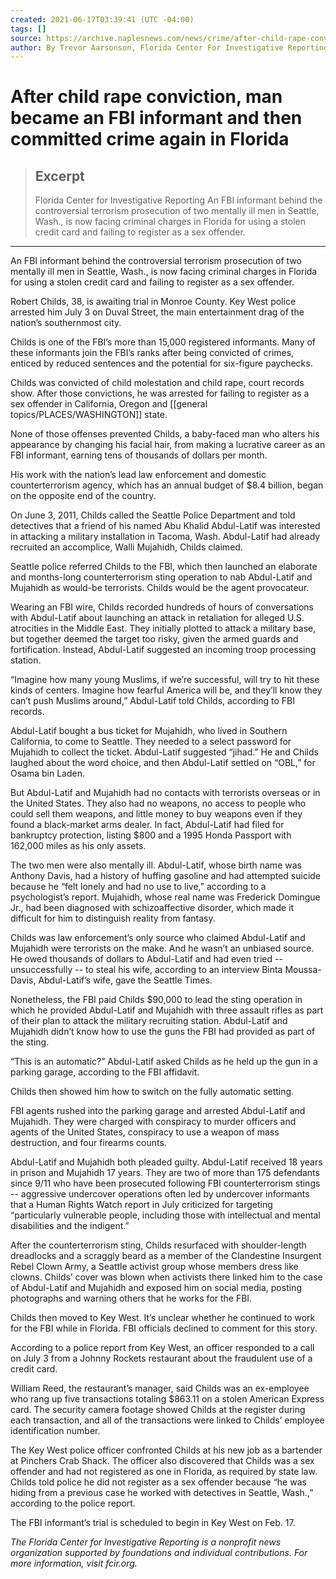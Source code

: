 ```yaml
---
created: 2021-06-17T03:39:41 (UTC -04:00)
tags: []
source: https://archive.naplesnews.com/news/crime/after-child-rape-conviction-man-became-an-fbi-informant-and-then-committed-crime-again-in-florida-ep-335793721.html/
author: By Trevor Aarsonson, Florida Center For Investigative Reporting
---
```


# After child rape conviction, man became an FBI informant and then committed crime again in Florida

> ## Excerpt
> Florida Center for Investigative Reporting An FBI informant behind the controversial terrorism prosecution of two mentally ill men in Seattle, Wash., is now facing criminal charges in Florida for using a stolen credit card and failing to register as a sex offender.

---
An FBI informant behind the controversial terrorism prosecution of two mentally ill men in Seattle, Wash., is now facing criminal charges in Florida for using a stolen credit card and failing to register as a sex offender.

Robert Childs, 38, is awaiting trial in Monroe County. Key West police arrested him July 3 on Duval Street, the main entertainment drag of the nation’s southernmost city.

Childs is one of the FBI’s more than 15,000 registered informants. Many of these informants join the FBI’s ranks after being convicted of crimes, enticed by reduced sentences and the potential for six-figure paychecks.

Childs was convicted of child molestation and child rape, court records show. After those convictions, he was arrested for failing to register as a sex offender in California, Oregon and [[general topics/PLACES/WASHINGTON]] state.

None of those offenses prevented Childs, a baby-faced man who alters his appearance by changing his facial hair, from making a lucrative career as an FBI informant, earning tens of thousands of dollars per month.

His work with the nation’s lead law enforcement and domestic counterterrorism agency, which has an annual budget of $8.4 billion, began on the opposite end of the country.

On June 3, 2011, Childs called the Seattle Police Department and told detectives that a friend of his named Abu Khalid Abdul-Latif was interested in attacking a military installation in Tacoma, Wash. Abdul-Latif had already recruited an accomplice, Walli Mujahidh, Childs claimed.

Seattle police referred Childs to the FBI, which then launched an elaborate and months-long counterterrorism sting operation to nab Abdul-Latif and Mujahidh as would-be terrorists. Childs would be the agent provocateur.

Wearing an FBI wire, Childs recorded hundreds of hours of conversations with Abdul-Latif about launching an attack in retaliation for alleged U.S. atrocities in the Middle East. They initially plotted to attack a military base, but together deemed the target too risky, given the armed guards and fortification. Instead, Abdul-Latif suggested an incoming troop processing station.

“Imagine how many young Muslims, if we’re successful, will try to hit these kinds of centers. Imagine how fearful America will be, and they’ll know they can’t push Muslims around,” Abdul-Latif told Childs, according to FBI records.

Abdul-Latif bought a bus ticket for Mujahidh, who lived in Southern California, to come to Seattle. They needed to a select password for Mujahidh to collect the ticket. Abdul-Latif suggested “jihad.” He and Childs laughed about the word choice, and then Abdul-Latif settled on “OBL,” for Osama bin Laden.

But Abdul-Latif and Mujahidh had no contacts with terrorists overseas or in the United States. They also had no weapons, no access to people who could sell them weapons, and little money to buy weapons even if they found a black-market arms dealer. In fact, Abdul-Latif had filed for bankruptcy protection, listing $800 and a 1995 Honda Passport with 162,000 miles as his only assets.

The two men were also mentally ill. Abdul-Latif, whose birth name was Anthony Davis, had a history of huffing gasoline and had attempted suicide because he “felt lonely and had no use to live,” according to a psychologist’s report. Mujahidh, whose real name was Frederick Domingue Jr., had been diagnosed with schizoaffective disorder, which made it difficult for him to distinguish reality from fantasy.

Childs was law enforcement’s only source who claimed Abdul-Latif and Mujahidh were terrorists on the make. And he wasn’t an unbiased source. He owed thousands of dollars to Abdul-Latif and had even tried -- unsuccessfully -- to steal his wife, according to an interview Binta Moussa-Davis, Abdul-Latif’s wife, gave the Seattle Times.

Nonetheless, the FBI paid Childs $90,000 to lead the sting operation in which he provided Abdul-Latif and Mujahidh with three assault rifles as part of their plan to attack the military recruiting station. Abdul-Latif and Mujahidh didn’t know how to use the guns the FBI had provided as part of the sting.

“This is an automatic?” Abdul-Latif asked Childs as he held up the gun in a parking garage, according to the FBI affidavit.

Childs then showed him how to switch on the fully automatic setting.

FBI agents rushed into the parking garage and arrested Abdul-Latif and Mujahidh. They were charged with conspiracy to murder officers and agents of the United States, conspiracy to use a weapon of mass destruction, and four firearms counts.

Abdul-Latif and Mujahidh both pleaded guilty. Abdul-Latif received 18 years in prison and Mujahidh 17 years. They are two of more than 175 defendants since 9/11 who have been prosecuted following FBI counterterrorism stings -- aggressive undercover operations often led by undercover informants that a Human Rights Watch report in July criticized for targeting “particularly vulnerable people, including those with intellectual and mental disabilities and the indigent.”

After the counterterrorism sting, Childs resurfaced with shoulder-length dreadlocks and a scraggly beard as a member of the Clandestine Insurgent Rebel Clown Army, a Seattle activist group whose members dress like clowns. Childs’ cover was blown when activists there linked him to the case of Abdul-Latif and Mujahidh and exposed him on social media, posting photographs and warning others that he works for the FBI.

Childs then moved to Key West. It’s unclear whether he continued to work for the FBI while in Florida. FBI officials declined to comment for this story.

According to a police report from Key West, an officer responded to a call on July 3 from a Johnny Rockets restaurant about the fraudulent use of a credit card.

William Reed, the restaurant’s manager, said Childs was an ex-employee who rang up five transactions totaling $863.11 on a stolen American Express card. The security camera footage showed Childs at the register during each transaction, and all of the transactions were linked to Childs’ employee identification number.

The Key West police officer confronted Childs at his new job as a bartender at Pinchers Crab Shack. The officer also discovered that Childs was a sex offender and had not registered as one in Florida, as required by state law. Childs told police he did not register as a sex offender because “he was hiding from a previous case he worked with detectives in Seattle, Wash.,” according to the police report.

The FBI informant’s trial is scheduled to begin in Key West on Feb. 17.

_The Florida Center for Investigative Reporting is a nonprofit news organization supported by foundations and individual contributions. For more information, visit fcir.org._

